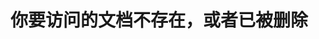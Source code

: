 # 你要访问的文档不存在，或者已被删除
<h3 class='my404-task-tips'></h3>
<script>
    var taskTipsEl = document.getElementsByClassName("my404-task-tips")[0];
    var count = 5;
    taskTipsEl.innerHTML = `<span style='color:red;font-size: 1.2em;font-weight: bolder;'>${count--}</span>秒后自动跳转到主页...`;
    const taskId = setInterval(() => {
        taskTipsEl.innerHTML = `<span style='color:red;font-size: 1.2em;font-weight: bolder;'>${count--}</span>秒后自动跳转到主页...`;
        if (count < 0) {
            clearInterval(taskId);
            window.location.href = 'https://xiaomaomi-xj.github.io/shopping-mall-help/#/';
        }
    }, 1000);
</script>
